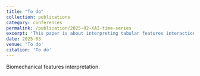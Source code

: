 ```yaml
---
title: "To do"
collection: publications
category: conferences
permalink: /publication/2025-02-XAI-time-series
excerpt: 'This paper is about interpreting tabular features interactions.'
date: 2025-03
venue: 'To do'
citation: 'To do'
---
```

Biomechanical features interpretation.

